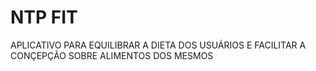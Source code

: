 # NTP FIT
APLICATIVO PARA EQUILIBRAR A DIETA DOS USUÁRIOS E FACILITAR A CONÇEPÇÃO SOBRE ALIMENTOS DOS MESMOS

